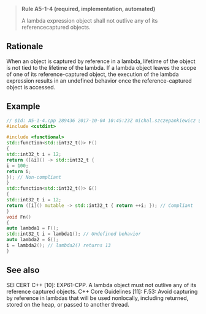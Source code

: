 > **Rule A5-1-4 (required, implementation, automated)**
>
> A lambda expression object shall not outlive any of its referencecaptured objects.

## Rationale

When an object is captured by reference in a lambda, lifetime of the object is not tied
to the lifetime of the lambda.
If a lambda object leaves the scope of one of its reference-captured object, the
execution of the lambda expression results in an undefined behavior once the
reference-captured object is accessed.

## Example

```cpp
// $Id: A5-1-4.cpp 289436 2017-10-04 10:45:23Z michal.szczepankiewicz $
#include <cstdint>

#include <functional>
std::function<std::int32_t()> F()
{
std::int32_t i = 12;
return ([&i]() -> std::int32_t {
i = 100;
return i;
}); // Non-compliant
}
std::function<std::int32_t()> G()
{
std::int32_t i = 12;
return ([i]() mutable -> std::int32_t { return ++i; }); // Compliant
}
void Fn()
{
auto lambda1 = F();
std::int32_t i = lambda1(); // Undefined behavior
auto lambda2 = G();
i = lambda2(); // lambda2() returns 13
}

```

## See also

SEI CERT C++ [10]: EXP61-CPP. A lambda object must not outlive any of its
reference captured objects.
C++ Core Guidelines [11]: F.53: Avoid capturing by reference in lambdas that
will be used nonlocally, including returned, stored on the heap, or passed to
another thread.
